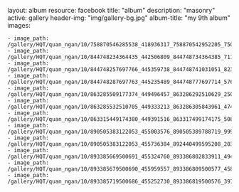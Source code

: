 
layout: album
resource: facebook
title: "album"
description: "masonry"
active: gallery
header-img: "img/gallery-bg.jpg"
album-title: "my 9th album"
images:
    
    - image_path: /gallery/HQT/quan_ngan/10/758870546285538_418936317_758870542952205_7507815326113533880_n.jpg
    - image_path: /gallery/HQT/quan_ngan/10/844748234364435_442506809_844748734364385_7114237797395368233_n.jpg
    - image_path: /gallery/HQT/quan_ngan/10/844748257697766_445359738_844748741031051_8237925353175440060_n.jpg
    - image_path: /gallery/HQT/quan_ngan/10/844748287697763_445235489_844748777697714_5760066963726259764_n.jpg
    - image_path: /gallery/HQT/quan_ngan/10/863285509177374_449496457_863286292510629_2505634864979478780_n.jpg
    - image_path: /gallery/HQT/quan_ngan/10/863285532510705_449333213_863286305843961_4749179638309877709_n.jpg
    - image_path: /gallery/HQT/quan_ngan/10/863315449174380_449391516_863317499174175_5087185457949605983_n.jpg
    - image_path: /gallery/HQT/quan_ngan/10/890505383122053_455003576_890505389788719_999997399782475203_n.jpg
    - image_path: /gallery/HQT/quan_ngan/10/890505383122053_455736384_892440499595208_2031872546560711448_n.jpg
    - image_path: /gallery/HQT/quan_ngan/10/893385669500691_455324760_893386802833911_4946101489130519347_n.jpg
    - image_path: /gallery/HQT/quan_ngan/10/893385679500690_455959557_893386809500577_4582435795614450509_n.jpg
    - image_path: /gallery/HQT/quan_ngan/10/893385719500686_455252730_893386819500576_3970912420017507553_n.jpg